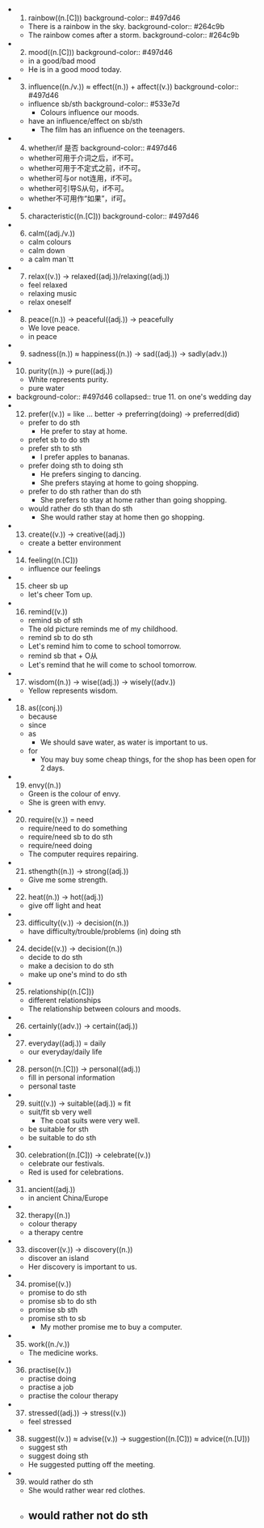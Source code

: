 -
  1. rainbow((n.[C]))
  background-color:: #497d46
	- There is a rainbow in the sky.
	  background-color:: #264c9b
	- The rainbow comes after a storm.
	  background-color:: #264c9b
-
  2. mood((n.[C]))
  background-color:: #497d46
	- in a good/bad mood
	- He is in a good mood today.
-
  3. influence((n./v.)) ≈ effect((n.)) + affect((v.))
  background-color:: #497d46
	- influence sb/sth
	  background-color:: #533e7d
		- Colours influence our moods.
	- have an influence/effect on sb/sth
		- The film has an influence on the teenagers.
-
  4. whether/if 是否
  background-color:: #497d46
	- whether可用于介词之后，if不可。
	- whether可用于不定式之前，if不可。
	- whether可与or not连用，if不可。
	- whether可引导S从句，if不可。
	- whether不可用作“如果”，if可。
-
  5. characteristic((n.[C]))
  background-color:: #497d46
-
  6. calm((adj./v.))
	- calm colours
	- calm down
	- a calm man`tt
-
  7. relax((v.)) -> relaxed((adj.))/relaxing((adj.))
	- feel relaxed
	- relaxing music
	- relax oneself
-
  8. peace((n.)) -> peaceful((adj.)) -> peacefully
	- We love peace.
	- in peace
-
  9. sadness((n.)) ≈ happiness((n.)) -> sad((adj.)) -> sadly(adv.))
-
  10. purity((n.)) -> pure((adj.))
	- White represents purity.
	- pure water
-
  background-color:: #497d46
  collapsed:: true
  11. on one's wedding day
-
  12. prefer((v.)) = like ... better -> preferring(doing) -> preferred(did)
	- prefer to do sth
		- He prefer to stay at home.
	- prefet sb to do sth
	- prefer sth to sth
		- I prefer apples to bananas.
	- prefer doing sth to doing sth
		- He prefers singing to dancing.
		- She prefers staying at home to going shopping.
	- prefer to do sth rather than do sth
		- She prefers to stay at home rather than going shopping.
	- would rather do sth than do sth
		- She would rather stay at home then go shopping.
-
  13.  create((v.)) -> creative((adj.))
	- create a better environment
-
  14. feeling((n.[C]))
	- influence our feelings
-
  15. cheer sb up
	- let's cheer Tom up.
-
  16. remind((v.))
	- remind sb of sth
	- The old picture reminds me of my childhood.
	- remind sb to do sth
	- Let's remind him to come to school tomorrow.
	- remind sb that + O从
	- Let's remind that he will come to school tomorrow.
-
  17. wisdom((n.)) -> wise((adj.)) -> wisely((adv.))
	- Yellow represents wisdom.
-
  18. as((conj.))
	- because
	- since
	- as
		- We should save water, as water is important to us.
	- for
		- You may buy some cheap things, for the shop has been open for 2 days.
-
  19. envy((n.))
	- Green is the colour of envy.
	- She is green with envy.
-
  20. require((v.)) = need
	- require/need to do something
	- require/need sb to do sth
	- require/need doing
	- The computer requires repairing.
-
  21. sthength((n.)) -> strong((adj.))
	- Give me some strength.
-
  22. heat((n.)) -> hot((adj.))
	- give off light and heat
-
  23. difficulty((v.)) -> decision((n.))
	- have difficulty/trouble/problems (in) doing sth
-
  24. decide((v.)) -> decision((n.))
	- decide to do sth
	- make a decision to do sth
	- make up one's mind to do sth
-
  25. relationship((n.[C]))
	- different relationships
	- The relationship between colours and moods.
-
  26. certainly((adv.)) -> certain((adj.))
-
  27. everyday((adj.)) = daily
	- our everyday/daily life
-
  28. person((n.[C])) -> personal((adj.))
	- fill in personal information
	- personal taste
-
  29. suit((v.)) -> suitable((adj.)) ≈ fit
	- suit/fit sb very well
		- The coat suits were very well.
	- be suitable for sth
	- be suitable to do sth
-
  30. celebration((n.[C])) -> celebrate((v.))
	- celebrate our festivals.
	- Red is used for celebrations.
-
  31. ancient((adj.))
	- in ancient China/Europe
-
  32. therapy((n.))
	- colour therapy
	- a therapy centre
-
  33. discover((v.)) -> discovery((n.))
	- discover an island
	- Her discovery is important to us.
-
  34. promise((v.))
	- promise to do sth
	- promise sb to do sth
	- promise sb sth
	- promise sth to sb
		- My mother promise me to buy a computer.
-
  35. work((n./v.))
	- The medicine works.
-
  36. practise((v.))
	- practise doing
	- practise a job
	- practise the colour therapy
-
  37. stressed((adj.)) -> stress((v.))
	- feel stressed
-
  38. suggest((v.)) ≈ advise((v.)) -> suggestion((n.[C])) ≈ advice((n.[U]))
	- suggest sth
	- suggest doing sth
	- He suggested putting off the meeting.
-
  39. would rather do sth
	- She would rather wear red clothes.
	- would rather not do sth
		-